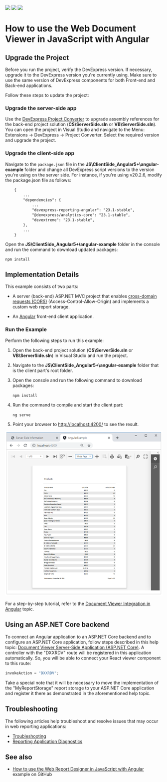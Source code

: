 <!-- default badges list -->
![](https://img.shields.io/endpoint?url=https://codecentral.devexpress.com/api/v1/VersionRange/128596817/23.1.3%2B)
[![](https://img.shields.io/badge/Open_in_DevExpress_Support_Center-FF7200?style=flat-square&logo=DevExpress&logoColor=white)](https://supportcenter.devexpress.com/ticket/details/T566419)
[![](https://img.shields.io/badge/📖_How_to_use_DevExpress_Examples-e9f6fc?style=flat-square)](https://docs.devexpress.com/GeneralInformation/403183)
<!-- default badges end -->
# How to use the Web Document Viewer in JavaScript with Angular

## Upgrade the Project

Before you run the project, verify the DevExpress version. If necessary, upgrade it to the DevExpress version you're currently using. Make sure to use the same version of DevExpress components for both Front-end and Back-end applications.

Follow these steps to update the project:

### Upgrade the server-side app

Use the [DevExpress Project Converter](https://docs.devexpress.com/ProjectConverter/2529/project-converter) to upgrade assembly references for the back-end project solution (**CS\ServerSide.sln** or **VB\ServerSide.sln**). You can open the project in Visual Studio and navigate to the Menu: Extensions -> DevExpress -> Project Converter. Select the required version and upgrade the project.

### Upgrade the client-side app

Navigate to the `package.json` file in the **JS\ClientSide_Angular5+\angular-example** folder and change all DevExpress script versions to the version you're using on the server side. For instance, if you're using v20.2.6, modify the package.json file as follows:

```
    {
        ...
        "dependencies": {
            ...
            "devexpress-reporting-angular": "23.1-stable",
            "@devexpress/analytics-core": "23.1-stable",            
            "devextreme": "23.1-stable",
        },
        ...
    }
```

Open the **JS\ClientSide_Angular5+\angular-example** folder in the console and run the command to download updated packages:
```
npm install
```

## Implementation Details
This example consists of two parts: 

- A server (back-end) ASP.NET MVC project that enables [cross-domain requests (CORS)](https://developer.mozilla.org/en-US/docs/Web/HTTP/CORS) (Access-Control-Allow-Origin) and implements a custom web report storage.

- An <a href="https://angular.io/">Angular</a> front-end client application.

### Run the Example
Perform the following steps to run this example:

1. Open the back-end project solution (**CS\ServerSide.sln** or **VB\ServerSide.sln**) in Visual Studio and run the project.
2. Navigate to the **JS\ClientSide_Angular5+\angular-example** folder that is the client part's root folder.
3. Open the console and run the following command to download packages:

    ```npm install```

4. Run the command to compile and start the client part:

    ```ng serve```

5. Point your browser to [http://localhost:4200/](http://localhost:4200/) to see the result.

![](images/screenshot.png)

For a step-by-step tutorial, refer to the
[Document Viewer Integration in Angular](https://docs.devexpress.com/XtraReports/119430) topic.

## Using an ASP.NET Core backend

To connect an Angular application to an ASP.NET Core backend and to configure an ASP.NET Core application, follow steps described in this help topic: [Document Viewer Server-Side Application (ASP.NET Core)](https://docs.devexpress.com/XtraReports/400197/create-end-user-reporting-applications/web-reporting/javascript-reporting/document-viewer/server-side-configuration/document-viewer-server-side-configuration-asp-net-core). A controller with the "DXXRDV" route will be registered in this application automatically. So, you will be able to connect your React viewer component to this route:
```ts
invokeAction = "DXXRDV";
```
Take a special note that it will be necessary to move the implementation of the "MyReportStorage" report storage to your ASP.NET Core application and register it there as demonstrated in the aforementioned help topic.

## Troubleshooting 
The following articles help troubleshoot and resolve issues that may occur in web reporting applications:
* [Troubleshooting](https://docs.devexpress.com/XtraReports/401726/web-reporting/general-information/troubleshooting)
* [Reporting Application Diagnostics](https://docs.devexpress.com/XtraReports/401687/web-reporting/general-information/application-diagnostics)

## See also

* [How to use the Web Report Designer in JavaScript with Angular](https://github.com/DevExpress-Examples/how-to-use-the-web-report-designer-in-javascript-with-angular-t566422) example on GitHub
